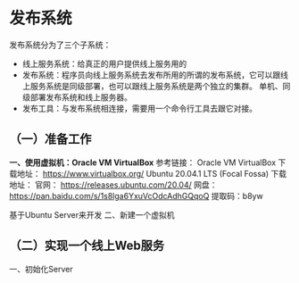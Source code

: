 <!--
 * @Author: your name
 * @Date: 2020-08-23 22:33:08
 * @LastEditTime: 2021-07-04 17:25:20
 * @LastEditors: Please set LastEditors
 * @Description: In User Settings Edit
 * @FilePath: \Frontend-04-Template\Week_18\README.md
-->
# 发布系统
发布系统分为了三个子系统：
* 线上服务系统：给真正的用户提供线上服务用的
* 发布系统：程序员向线上服务系统去发布所用的所谓的发布系统，它可以跟线上服务系统是同级部署，也可以跟线上服务系统是两个独立的集群。
单机、同级部署发布系统和线上服务器。
* 发布工具：与发布系统相连接，需要用一个命令行工具去跟它对接。  

## （一）准备工作
**一、使用虚拟机：Oracle VM VirtualBox**
参考链接：
Oracle VM VirtualBox 下载地址： https://www.virtualbox.org/
Ubuntu 20.04.1 LTS (Focal Fossa) 下载地址：
官网： https://releases.ubuntu.com/20.04/
网盘： https://pan.baidu.com/s/1s8lga6YxuVcOdcAdhGQqoQ
提取码：b8yw   

基于Ubuntu Server来开发
二、新建一个虚拟机

## （二）实现一个线上Web服务
一、初始化Server
